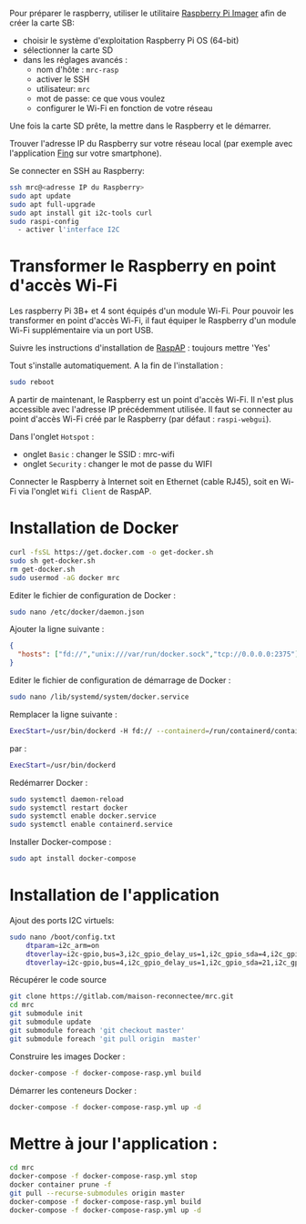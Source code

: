 Pour préparer le raspberry, utiliser le utilitaire [Raspberry Pi Imager](https://www.raspberrypi.com/software/)
afin de créer la carte SB:

- choisir le système d'exploitation Raspberry Pi OS (64-bit)
- sélectionner la carte SD
- dans les réglages avancés :
  - nom d'hôte : `mrc-rasp`
  - activer le SSH
  - utilisateur: `mrc`
  - mot de passe: ce que vous voulez
  - configurer le Wi-Fi en fonction de votre réseau

Une fois la carte SD prête, la mettre dans le Raspberry et le démarrer.

Trouver l'adresse IP du Raspberry sur votre réseau local (par exemple avec l'application [Fing](https://www.fing.com/products/fing-app) sur votre smartphone).

Se connecter en SSH au Raspberry:

```bash
ssh mrc@<adresse IP du Raspberry>
sudo apt update
sudo apt full-upgrade
sudo apt install git i2c-tools curl
sudo raspi-config
  - activer l'interface I2C
```

# Transformer le Raspberry en point d'accès Wi-Fi

Les raspberry Pi 3B+ et 4 sont équipés d'un module Wi-Fi. Pour pouvoir les transformer 
en point d'accès Wi-Fi, il faut équiper le Raspberry d'un module Wi-Fi supplémentaire via un port USB.

Suivre les instructions d'installation de  [RaspAP](https://raspap.com/#quick) : toujours mettre 'Yes'

Tout s'installe automatiquement. A la fin de l'installation :

```bash
sudo reboot
```

A partir de maintenant, le Raspberry est un point d'accès Wi-Fi. Il n'est plus accessible avec l'adresse IP précédemment utilisée. 
Il faut se connecter au point d'accès Wi-Fi créé par le Raspberry (par défaut : `raspi-webgui`).

Dans l'onglet `Hotspot` :

- onglet `Basic` : changer le SSID : mrc-wifi
- onglet `Security` : changer le mot de passe du WIFI

Connecter le Raspberry à Internet soit en Ethernet (cable RJ45), soit en Wi-Fi via l'onglet `Wifi Client` de RaspAP.

# Installation de Docker

```bash
curl -fsSL https://get.docker.com -o get-docker.sh
sudo sh get-docker.sh
rm get-docker.sh
sudo usermod -aG docker mrc
```

Editer le fichier de configuration de Docker :

```bash
sudo nano /etc/docker/daemon.json
```

Ajouter la ligne suivante :

```json
{
  "hosts": ["fd://","unix:///var/run/docker.sock","tcp://0.0.0.0:2375"]
}
```

Editer le fichier de configuration de démarrage de Docker :

```bash
sudo nano /lib/systemd/system/docker.service
```

Remplacer la ligne suivante :

```bash
ExecStart=/usr/bin/dockerd -H fd:// --containerd=/run/containerd/containerd.sock
```

par :

```bash
ExecStart=/usr/bin/dockerd
```

Redémarrer Docker :

```bash
sudo systemctl daemon-reload
sudo systemctl restart docker
sudo systemctl enable docker.service
sudo systemctl enable containerd.service
```

Installer Docker-compose :

```bash
sudo apt install docker-compose
```

# Installation de l'application 

Ajout des ports I2C virtuels:

```bash
sudo nano /boot/config.txt
    dtparam=i2c_arm=on
    dtoverlay=i2c-gpio,bus=3,i2c_gpio_delay_us=1,i2c_gpio_sda=4,i2c_gpio_scl=27
    dtoverlay=i2c-gpio,bus=4,i2c_gpio_delay_us=1,i2c_gpio_sda=21,i2c_gpio_scl=13
```

Récupérer le code source

```bash
git clone https://gitlab.com/maison-reconnectee/mrc.git
cd mrc
git submodule init
git submodule update
git submodule foreach 'git checkout master'
git submodule foreach 'git pull origin  master'
```

Construire les images Docker :

```bash
docker-compose -f docker-compose-rasp.yml build
```

Démarrer les conteneurs Docker :

```bash
docker-compose -f docker-compose-rasp.yml up -d
```

# Mettre à jour l'application :

```bash
cd mrc
docker-compose -f docker-compose-rasp.yml stop
docker container prune -f
git pull --recurse-submodules origin master
docker-compose -f docker-compose-rasp.yml build
docker-compose -f docker-compose-rasp.yml up -d
```
